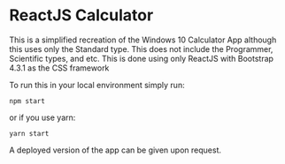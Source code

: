 # ReactJS Calculator

This is a simplified recreation of the Windows 10 Calculator App although this uses only the Standard type. This does not include the Programmer, Scientific types, and etc. This is done using only ReactJS with Bootstrap 4.3.1 as the CSS framework

To run this in your local environment simply run:

    npm start

or if you use yarn:

    yarn start


A deployed version of the app can be given upon request.